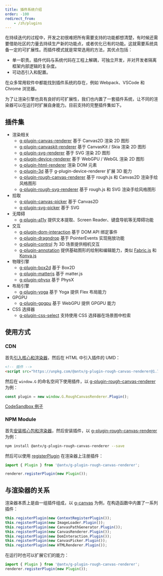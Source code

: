 ```yaml
---
title: 插件系统介绍
order: -100
redirect_from:
    - /zh/plugins
---
```


在持续迭代的过程中，开发之初很难把所有需要支持的功能都想清楚，有时候还需要借助社区的力量去持续生产新的功能点，或者优化已有的功能。这就需要系统具备一定的可扩展性。而插件模式就是常常选用的方法，其优点包括：

- 单一职责。插件代码与系统代码在工程上解耦，可独立开发，并对开发者隔离框架内部逻辑的复杂度。
- 可动态引入和配置。

在众多常用软件中都能找到插件系统的存在，例如 Webpack、VSCode 和 Chrome 浏览器。

为了让渲染引擎也具有良好的可扩展性，我们也内置了一套插件系统，让不同的渲染器可以在运行时扩展自身能力。目前支持的完整插件集如下。

## 插件集

- 渲染相关
  - [g-plugin-canvas-renderer](/plugins/canvas-renderer) 基于 Canvas2D 渲染 2D 图形
  - [g-plugin-canvaskit-renderer](/plugins/canvaskit-renderer) 基于 CanvasKit / Skia 渲染 2D 图形
  - [g-plugin-svg-renderer](/plugins/svg-renderer) 基于 SVG 渲染 2D 图形
  - [g-plugin-device-renderer](/plugins/device-renderer) 基于 WebGPU / WebGL 渲染 2D 图形
  - [g-plugin-html-renderer](/plugins/html-renderer) 渲染 DOM 元素
  - [g-plugin-3d](/plugins/3d) 基于 g-plugin-device-renderer 扩展 3D 能力
  - [g-plugin-rough-canvas-renderer](/plugins/rough-canvas-renderer) 基于 rough.js 和 Canvas2D 渲染手绘风格图形
  - [g-plugin-rough-svg-renderer](/plugins/rough-svg-renderer) 基于 rough.js 和 SVG 渲染手绘风格图形
- 拾取
  - [g-plugin-canvas-picker](/plugins/canvas-picker) 基于 Canvas2D
  - [g-plugin-svg-picker](/plugins/svg-picker) 基于 SVG
- 无障碍
  - [g-plugin-a11y](/plugins/a11y) 提供文本提取、Screen Reader、键盘导航等无障碍功能
- 交互
  - [g-plugin-dom-interaction](/plugins/dom-interaction) 基于 DOM API 绑定事件
  - [g-plugin-dragndrop](/plugins/dragndrop) 基于 PointerEvents 实现拖放功能
  - [g-plugin-control](/plugins/control) 为 3D 场景提供相机交互
  - [g-plugin-annotation](/plugins/annotation) 提供基础图形的绘制和编辑能力，类似 [Fabric.js](http://fabricjs.com/) 和 [Konva.js](https://konvajs.org/)
- 物理引擎
  - [g-plugin-box2d](/plugins/box2d) 基于 Box2D
  - [g-plugin-matterjs](/plugins/matterjs) 基于 matter.js
  - [g-plugin-physx](/plugins/physics-engine) 基于 PhysX
- 布局引擎
  - [g-plugin-yoga](/plugins/yoga) 基于 Yoga 提供 Flex 布局能力
- GPGPU
  - [g-plugin-gpgpu](/plugins/gpgpu) 基于 WebGPU 提供 GPGPU 能力
- CSS 选择器
  - [g-plugin-css-select](/plugins/css-select) 支持使用 CSS 选择器在场景图中检索

## 使用方式

### CDN

首先[引入核心和渲染器](/guide/getting-started#cdn-方式)，然后在 HTML 中引入插件的 UMD：

```html
<!-- 插件 -->
<script src="https://unpkg.com/@antv/g-plugin-rough-canvas-renderer@1.7.16/dist/index.umd.min.js"></script>
```

然后在 `window.G` 的命名空间下使用插件，以 [g-plugin-rough-canvas-renderer](/plugins/rough-canvas-renderer) 为例：

```js
const plugin = new window.G.RoughCanvasRenderer.Plugin();
```

[CodeSandbox 例子](https://codesandbox.io/s/yi-umd-xing-shi-shi-yong-g-yi-ji-cha-jian-zsoln8?file=/index.js)

### NPM Module

首先[安装核心包和渲染器](/guide/getting-started#npm-module)，然后安装插件，以 [g-plugin-rough-canvas-renderer](/plugins/rough-canvas-renderer) 为例：

```bash
npm install @antv/g-plugin-rough-canvas-renderer --save
```

然后可以使用 [registerPlugin](/api/renderer/intro#registerplugin) 在渲染器上注册插件：

```js
import { Plugin } from '@antv/g-plugin-rough-canvas-renderer';

renderer.registerPlugin(new Plugin());
```

## 与渲染器的关系

渲染器本质上是由一组插件组成，以 [g-canvas](/api/renderer/canvas) 为例，在构造函数中内置了一系列插件：

```js
this.registerPlugin(new ContextRegisterPlugin());
this.registerPlugin(new ImageLoader.Plugin());
this.registerPlugin(new CanvasPathGenerator.Plugin());
this.registerPlugin(new CanvasRenderer.Plugin());
this.registerPlugin(new DomInteraction.Plugin());
this.registerPlugin(new CanvasPicker.Plugin());
this.registerPlugin(new HTMLRenderer.Plugin());
```

在运行时也可以扩展它们的能力：

```js
import { Plugin } from '@antv/g-plugin-rough-canvas-renderer';
renderer.registerPlugin(new Plugin());
```

